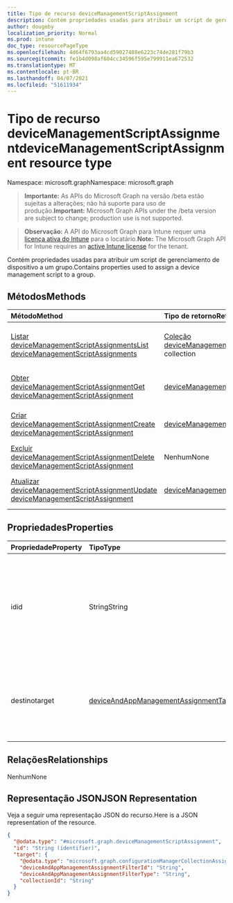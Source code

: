 ```yaml
---
title: Tipo de recurso deviceManagementScriptAssignment
description: Contém propriedades usadas para atribuir um script de gerenciamento de dispositivo a um grupo.
author: dougeby
localization_priority: Normal
ms.prod: intune
doc_type: resourcePageType
ms.openlocfilehash: 4d64f6793aa4cd59027488e6223c74de281f79b3
ms.sourcegitcommit: fe1b4d098af604cc34596f595e799911ea672532
ms.translationtype: MT
ms.contentlocale: pt-BR
ms.lasthandoff: 04/07/2021
ms.locfileid: "51611934"
---
```

# <a name="devicemanagementscriptassignment-resource-type"></a><span data-ttu-id="74036-103">Tipo de recurso deviceManagementScriptAssignment</span><span class="sxs-lookup"><span data-stu-id="74036-103">deviceManagementScriptAssignment resource type</span></span>

<span data-ttu-id="74036-104">Namespace: microsoft.graph</span><span class="sxs-lookup"><span data-stu-id="74036-104">Namespace: microsoft.graph</span></span>

> <span data-ttu-id="74036-105">**Importante:** As APIs do Microsoft Graph na versão /beta estão sujeitas a alterações; não há suporte para uso de produção.</span><span class="sxs-lookup"><span data-stu-id="74036-105">**Important:** Microsoft Graph APIs under the /beta version are subject to change; production use is not supported.</span></span>

> <span data-ttu-id="74036-106">**Observação:** A API do Microsoft Graph para Intune requer uma [licença ativa do Intune](https://go.microsoft.com/fwlink/?linkid=839381) para o locatário.</span><span class="sxs-lookup"><span data-stu-id="74036-106">**Note:** The Microsoft Graph API for Intune requires an [active Intune license](https://go.microsoft.com/fwlink/?linkid=839381) for the tenant.</span></span>

<span data-ttu-id="74036-107">Contém propriedades usadas para atribuir um script de gerenciamento de dispositivo a um grupo.</span><span class="sxs-lookup"><span data-stu-id="74036-107">Contains properties used to assign a device management script to a group.</span></span>

## <a name="methods"></a><span data-ttu-id="74036-108">Métodos</span><span class="sxs-lookup"><span data-stu-id="74036-108">Methods</span></span>
|<span data-ttu-id="74036-109">Método</span><span class="sxs-lookup"><span data-stu-id="74036-109">Method</span></span>|<span data-ttu-id="74036-110">Tipo de retorno</span><span class="sxs-lookup"><span data-stu-id="74036-110">Return Type</span></span>|<span data-ttu-id="74036-111">Descrição</span><span class="sxs-lookup"><span data-stu-id="74036-111">Description</span></span>|
|:---|:---|:---|
|[<span data-ttu-id="74036-112">Listar deviceManagementScriptAssignments</span><span class="sxs-lookup"><span data-stu-id="74036-112">List deviceManagementScriptAssignments</span></span>](../api/intune-devices-devicemanagementscriptassignment-list.md)|<span data-ttu-id="74036-113">[Coleção deviceManagementScriptAssignment](../resources/intune-devices-devicemanagementscriptassignment.md)</span><span class="sxs-lookup"><span data-stu-id="74036-113">[deviceManagementScriptAssignment](../resources/intune-devices-devicemanagementscriptassignment.md) collection</span></span>|<span data-ttu-id="74036-114">Listar propriedades e relações dos [objetos deviceManagementScriptAssignment.](../resources/intune-devices-devicemanagementscriptassignment.md)</span><span class="sxs-lookup"><span data-stu-id="74036-114">List properties and relationships of the [deviceManagementScriptAssignment](../resources/intune-devices-devicemanagementscriptassignment.md) objects.</span></span>|
|[<span data-ttu-id="74036-115">Obter deviceManagementScriptAssignment</span><span class="sxs-lookup"><span data-stu-id="74036-115">Get deviceManagementScriptAssignment</span></span>](../api/intune-devices-devicemanagementscriptassignment-get.md)|[<span data-ttu-id="74036-116">deviceManagementScriptAssignment</span><span class="sxs-lookup"><span data-stu-id="74036-116">deviceManagementScriptAssignment</span></span>](../resources/intune-devices-devicemanagementscriptassignment.md)|<span data-ttu-id="74036-117">Leia propriedades e relações do [objeto deviceManagementScriptAssignment.](../resources/intune-devices-devicemanagementscriptassignment.md)</span><span class="sxs-lookup"><span data-stu-id="74036-117">Read properties and relationships of the [deviceManagementScriptAssignment](../resources/intune-devices-devicemanagementscriptassignment.md) object.</span></span>|
|[<span data-ttu-id="74036-118">Criar deviceManagementScriptAssignment</span><span class="sxs-lookup"><span data-stu-id="74036-118">Create deviceManagementScriptAssignment</span></span>](../api/intune-devices-devicemanagementscriptassignment-create.md)|[<span data-ttu-id="74036-119">deviceManagementScriptAssignment</span><span class="sxs-lookup"><span data-stu-id="74036-119">deviceManagementScriptAssignment</span></span>](../resources/intune-devices-devicemanagementscriptassignment.md)|<span data-ttu-id="74036-120">Crie um novo [objeto deviceManagementScriptAssignment.](../resources/intune-devices-devicemanagementscriptassignment.md)</span><span class="sxs-lookup"><span data-stu-id="74036-120">Create a new [deviceManagementScriptAssignment](../resources/intune-devices-devicemanagementscriptassignment.md) object.</span></span>|
|[<span data-ttu-id="74036-121">Excluir deviceManagementScriptAssignment</span><span class="sxs-lookup"><span data-stu-id="74036-121">Delete deviceManagementScriptAssignment</span></span>](../api/intune-devices-devicemanagementscriptassignment-delete.md)|<span data-ttu-id="74036-122">Nenhum</span><span class="sxs-lookup"><span data-stu-id="74036-122">None</span></span>|<span data-ttu-id="74036-123">Exclui um [deviceManagementScriptAssignment](../resources/intune-devices-devicemanagementscriptassignment.md).</span><span class="sxs-lookup"><span data-stu-id="74036-123">Deletes a [deviceManagementScriptAssignment](../resources/intune-devices-devicemanagementscriptassignment.md).</span></span>|
|[<span data-ttu-id="74036-124">Atualizar deviceManagementScriptAssignment</span><span class="sxs-lookup"><span data-stu-id="74036-124">Update deviceManagementScriptAssignment</span></span>](../api/intune-devices-devicemanagementscriptassignment-update.md)|[<span data-ttu-id="74036-125">deviceManagementScriptAssignment</span><span class="sxs-lookup"><span data-stu-id="74036-125">deviceManagementScriptAssignment</span></span>](../resources/intune-devices-devicemanagementscriptassignment.md)|<span data-ttu-id="74036-126">Atualize as propriedades de [um objeto deviceManagementScriptAssignment.](../resources/intune-devices-devicemanagementscriptassignment.md)</span><span class="sxs-lookup"><span data-stu-id="74036-126">Update the properties of a [deviceManagementScriptAssignment](../resources/intune-devices-devicemanagementscriptassignment.md) object.</span></span>|

## <a name="properties"></a><span data-ttu-id="74036-127">Propriedades</span><span class="sxs-lookup"><span data-stu-id="74036-127">Properties</span></span>
|<span data-ttu-id="74036-128">Propriedade</span><span class="sxs-lookup"><span data-stu-id="74036-128">Property</span></span>|<span data-ttu-id="74036-129">Tipo</span><span class="sxs-lookup"><span data-stu-id="74036-129">Type</span></span>|<span data-ttu-id="74036-130">Descrição</span><span class="sxs-lookup"><span data-stu-id="74036-130">Description</span></span>|
|:---|:---|:---|
|<span data-ttu-id="74036-131">id</span><span class="sxs-lookup"><span data-stu-id="74036-131">id</span></span>|<span data-ttu-id="74036-132">String</span><span class="sxs-lookup"><span data-stu-id="74036-132">String</span></span>|<span data-ttu-id="74036-133">Chave da entidade de atribuição do grupo de scripts de gerenciamento de dispositivos.</span><span class="sxs-lookup"><span data-stu-id="74036-133">Key of the device management script group assignment entity.</span></span> <span data-ttu-id="74036-134">Essa propriedade é somente leitura.</span><span class="sxs-lookup"><span data-stu-id="74036-134">This property is read-only.</span></span>|
|<span data-ttu-id="74036-135">destino</span><span class="sxs-lookup"><span data-stu-id="74036-135">target</span></span>|[<span data-ttu-id="74036-136">deviceAndAppManagementAssignmentTarget</span><span class="sxs-lookup"><span data-stu-id="74036-136">deviceAndAppManagementAssignmentTarget</span></span>](../resources/intune-devices-deviceandappmanagementassignmenttarget.md)|<span data-ttu-id="74036-137">A ID do grupo do Azure Active Directory para o qual estamos direcionando o script.</span><span class="sxs-lookup"><span data-stu-id="74036-137">The Id of the Azure Active Directory group we are targeting the script to.</span></span>|

## <a name="relationships"></a><span data-ttu-id="74036-138">Relações</span><span class="sxs-lookup"><span data-stu-id="74036-138">Relationships</span></span>
<span data-ttu-id="74036-139">Nenhum</span><span class="sxs-lookup"><span data-stu-id="74036-139">None</span></span>

## <a name="json-representation"></a><span data-ttu-id="74036-140">Representação JSON</span><span class="sxs-lookup"><span data-stu-id="74036-140">JSON Representation</span></span>
<span data-ttu-id="74036-141">Veja a seguir uma representação JSON do recurso.</span><span class="sxs-lookup"><span data-stu-id="74036-141">Here is a JSON representation of the resource.</span></span>
<!-- {
  "blockType": "resource",
  "keyProperty": "id",
  "@odata.type": "microsoft.graph.deviceManagementScriptAssignment"
}
-->
``` json
{
  "@odata.type": "#microsoft.graph.deviceManagementScriptAssignment",
  "id": "String (identifier)",
  "target": {
    "@odata.type": "microsoft.graph.configurationManagerCollectionAssignmentTarget",
    "deviceAndAppManagementAssignmentFilterId": "String",
    "deviceAndAppManagementAssignmentFilterType": "String",
    "collectionId": "String"
  }
}
```




